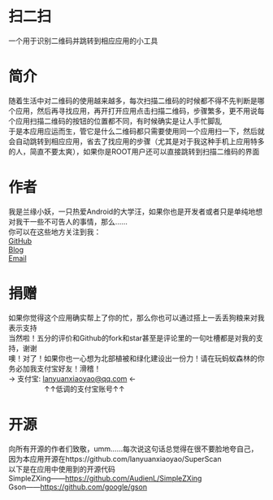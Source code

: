 # 扫二扫
一个用于识别二维码并跳转到相应应用的小工具
# 简介
随着生活中对二维码的使用越来越多，每次扫描二维码的时候都不得不先判断是哪个应用，然后再寻找应用，再开打开应用点击扫描二维码，步骤繁多，更不用说每个应用扫描二维码的按钮的位置都不同，有时候确实是让人手忙脚乱  
于是本应用应运而生，管它是什么二维码都只需要使用同一个应用扫一下，然后就会自动跳转到相应应用，省去了找应用的步骤（尤其是对于我这种手机上应用特多的人，简直不要太爽），如果你是ROOT用户还可以直接跳转到扫描二维码的界面  
# 作者
我是兰缘小妖，一只热爱Android的大学汪，如果你也是开发者或者只是单纯地想对我干一些不可告人的事情，那么……  
你可以在这些地方关注到我：  
[GitHub](https://github.com/lanyuanxiaoyao)  
[Blog](http://lanyuanxiaoyao.com)  
[Email](lanyuanxiaoyao@gmail.com)  
# 捐赠
如果你觉得这个应用确实帮上了你的忙，那么你也可以通过搭上一丢丢狗粮来对我表示支持  
当然啦！五分的评价和Github的fork和star甚至是评论里的一句吐槽都是对我的支持，谢谢  
噢！对了！如果你也一心想为北部植被和绿化建设出一份力！请在玩蚂蚁森林的你务必加我支付宝好友！滑稽！  
→ 支付宝: lanyuanxiaoyao@qq.com ←  
　　　　　↑↑低调的支付宝账号↑↑  
# 开源
向所有开源的作者们致敬，umm……每次说这句话总觉得在很不要脸地夸自己，因为本应用开源在https://github.com/lanyuanxiaoyao/SuperScan  
以下是在应用中使用到的开源代码  
SimpleZXing——https://github.com/AudienL/SimpleZXing  
Gson——https://github.com/google/gson  
